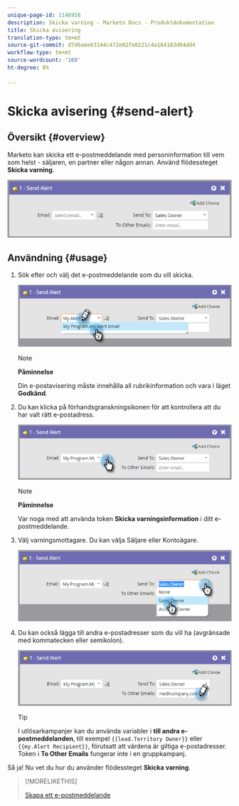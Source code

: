 ```yaml
---
unique-page-id: 1146958
description: Skicka varning - Marketo Docs - Produktdokumentation
title: Skicka avisering
translation-type: tm+mt
source-git-commit: d7d6aee63144c472e02fe0221c4a164183d04dd4
workflow-type: tm+mt
source-wordcount: '169'
ht-degree: 0%

---
```



# Skicka avisering {#send-alert}

## Översikt {#overview}

Marketo kan skicka ett e-postmeddelande med personinformation till vem som helst - säljaren, en partner eller någon annan. Använd flödessteget **Skicka varning**.

![](assets/one-1.png)

## Användning {#usage}

1. Sök efter och välj det e-postmeddelande som du vill skicka.

   ![](assets/two-1.png)

   >[!NOTE]
   >
   >**Påminnelse**
   >
   >Din e-postavisering måste innehålla all rubrikinformation och vara i läget **Godkänd**.

1. Du kan klicka på förhandsgranskningsikonen för att kontrollera att du har valt rätt e-postadress.

   ![](assets/three-1.png)

   >[!NOTE]
   >
   >**Påminnelse**
   >
   >Var noga med att använda token **Skicka varningsinformation** i ditt e-postmeddelande.

1. Välj varningsmottagare. Du kan välja Säljare eller Kontoägare.

   ![](assets/four-2.png)

1. Du kan också lägga till andra e-postadresser som du vill ha (avgränsade med kommatecken eller semikolon).

   ![](assets/five.png)

   >[!TIP]
   >
   >I utlösarkampanjer kan du använda variabler i **till andra e-postmeddelanden**, till exempel `{{lead.Territory Owner}}` eller `{{my.Alert Recipient}}`, förutsatt att värdena är giltiga e-postadresser. Token i **To Other Emails** fungerar inte i en gruppkampanj.

Så ja! Nu vet du hur du använder flödessteget **Skicka varning**.

>[!MORELIKETHIS]
>
>[Skapa ett e-postmeddelande](../../../../product-docs/email-marketing/general/creating-an-email/create-an-email.md)

